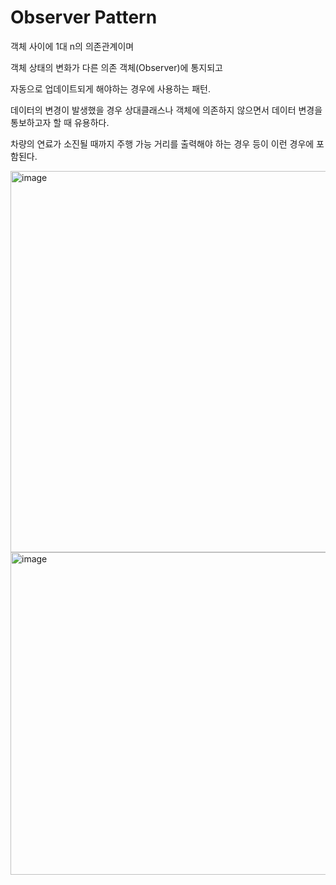 # Observer Pattern

객체 사이에 1대 n의 의존관계이며 

객체 상태의 변화가 다른 의존 객체(Observer)에 통지되고

자동으로 업데이트되게 해야하는 경우에 사용하는 패턴.

데이터의 변경이 발생했을 경우 상대클래스나 객체에 의존하지 않으면서 데이터 변경을 통보하고자 할 때 유용하다.

차량의 연료가 소진될 때까지 주행 가능 거리를 출력해야 하는 경우 등이 이런 경우에 포함된다.

<img width="610" alt="image" src="https://user-images.githubusercontent.com/57888020/163827794-c3635570-36ca-472a-a36c-229b3c7951ef.png">

<img width="516" alt="image" src="https://user-images.githubusercontent.com/57888020/163827846-2ef9e972-9d7c-4799-98fb-98d8004c6b30.png">
